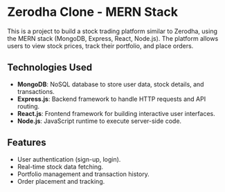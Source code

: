 # Zerodha Clone - MERN Stack

This is a project to build a stock trading platform similar to Zerodha, using the MERN stack (MongoDB, Express, React, Node.js). The platform allows users to view stock prices, track their portfolio, and place orders.

## Technologies Used
- **MongoDB**: NoSQL database to store user data, stock details, and transactions.
- **Express.js**: Backend framework to handle HTTP requests and API routing.
- **React.js**: Frontend framework for building interactive user interfaces.
- **Node.js**: JavaScript runtime to execute server-side code.

## Features
- User authentication (sign-up, login).
- Real-time stock data fetching.
- Portfolio management and transaction history.
- Order placement and tracking.


